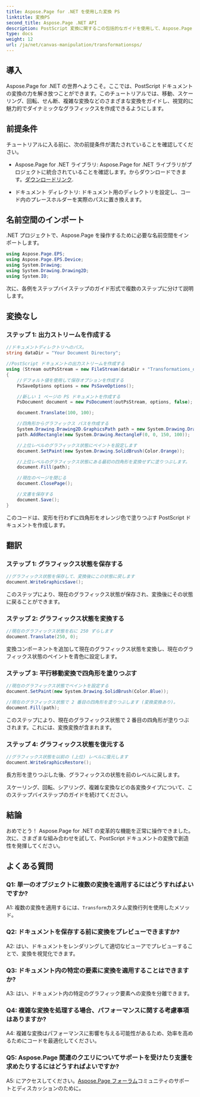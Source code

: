 ```yaml
---
title: Aspose.Page for .NET を使用した変換 PS
linktitle: 変換PS
second_title: Aspose.Page .NET API
description: PostScript 変換に関するこの包括的なガイドを使用して、Aspose.Page for .NET の可能性を解き放ちます。ダイナミックなグラフィックスを簡単に作成できます。
type: docs
weight: 12
url: /ja/net/canvas-manipulation/transformationsps/
---
```

## 導入

Aspose.Page for .NET の世界へようこそ。ここでは、PostScript ドキュメントの変換の力を解き放つことができます。このチュートリアルでは、移動、スケーリング、回転、せん断、複雑な変換などのさまざまな変換をガイドし、視覚的に魅力的でダイナミックなグラフィックスを作成できるようにします。

## 前提条件

チュートリアルに入る前に、次の前提条件が満たされていることを確認してください。

-  Aspose.Page for .NET ライブラリ: Aspose.Page for .NET ライブラリがプロジェクトに統合されていることを確認します。からダウンロードできます。[ダウンロードリンク](https://releases.aspose.com/page/net/).

- ドキュメント ディレクトリ: ドキュメント用のディレクトリを設定し、コード内のプレースホルダーを実際のパスに置き換えます。

## 名前空間のインポート

.NET プロジェクトで、Aspose.Page を操作するために必要な名前空間をインポートします。

```csharp
using Aspose.Page.EPS;
using Aspose.Page.EPS.Device;
using System.Drawing;
using System.Drawing.Drawing2D;
using System.IO;
```

次に、各例をステップバイステップのガイド形式で複数のステップに分けて説明します。


## 変換なし

### ステップ 1: 出力ストリームを作成する

```csharp
//ドキュメントディレクトリへのパス。
string dataDir = "Your Document Directory";

//PostScript ドキュメントの出力ストリームを作成する
using (Stream outPsStream = new FileStream(dataDir + "Transformations_outPS.ps", FileMode.Create))
{
    //デフォルト値を使用して保存オプションを作成する
    PsSaveOptions options = new PsSaveOptions();

    //新しい 1 ページの PS ドキュメントを作成する
    PsDocument document = new PsDocument(outPsStream, options, false);

    document.Translate(100, 100);

    //四角形からグラフィックス パスを作成する
    System.Drawing.Drawing2D.GraphicsPath path = new System.Drawing.Drawing2D.GraphicsPath();
    path.AddRectangle(new System.Drawing.RectangleF(0, 0, 150, 100));

    //上位レベルのグラフィックス状態にペイントを設定します
    document.SetPaint(new System.Drawing.SolidBrush(Color.Orange));

    //上位レベルのグラフィックス状態にある最初の四角形を変換せずに塗りつぶします。
    document.Fill(path);

    //現在のページを閉じる
    document.ClosePage();

    //文書を保存する
    document.Save();
}
```

このコードは、変形を行わずに四角形をオレンジ色で塗りつぶす PostScript ドキュメントを作成します。

## 翻訳

### ステップ 1: グラフィックス状態を保存する

```csharp
//グラフィックス状態を保存して、変換後にこの状態に戻します
document.WriteGraphicsSave();
```

このステップにより、現在のグラフィックス状態が保存され、変換後にその状態に戻ることができます。

### ステップ 2: グラフィックス状態を変換する

```csharp
//現在のグラフィックス状態を右に 250 ずらします
document.Translate(250, 0);
```

変換コンポーネントを追加して現在のグラフィックス状態を変換し、現在のグラフィックス状態のペイントを青色に設定します。

### ステップ 3: 平行移動変換で四角形を塗りつぶす

```csharp
//現在のグラフィックス状態でペイントを設定する
document.SetPaint(new System.Drawing.SolidBrush(Color.Blue));

//現在のグラフィックス状態で 2 番目の四角形を塗りつぶします (変換変換あり)。
document.Fill(path);
```

このステップにより、現在のグラフィックス状態で 2 番目の四角形が塗りつぶされます。これには、変換変換が含まれます。

### ステップ 4: グラフィックス状態を復元する

```csharp
//グラフィックス状態を以前の (上位) レベルに復元します
document.WriteGraphicsRestore();
```

長方形を塗りつぶした後、グラフィックスの状態を前のレベルに戻します。

スケーリング、回転、シアリング、複雑な変換などの各変換タイプについて、このステップバイステップのガイドを続けてください。

## 結論

おめでとう！ Aspose.Page for .NET の変革的な機能を正常に操作できました。次に、さまざまな組み合わせを試して、PostScript ドキュメントの変換で創造性を発揮してください。

## よくある質問

### Q1: 単一のオブジェクトに複数の変換を適用するにはどうすればよいですか?

A1: 複数の変換を適用するには、`Transform`カスタム変換行列を使用したメソッド。

### Q2: ドキュメントを保存する前に変換をプレビューできますか?

A2: はい、ドキュメントをレンダリングして適切なビューアでプレビューすることで、変換を視覚化できます。

### Q3: ドキュメント内の特定の要素に変換を適用することはできますか?

A3: はい、ドキュメント内の特定のグラフィック要素への変換を分離できます。

### Q4: 複雑な変換を処理する場合、パフォーマンスに関する考慮事項はありますか?

A4: 複雑な変換はパフォーマンスに影響を与える可能性があるため、効率を高めるためにコードを最適化してください。

### Q5: Aspose.Page 関連のクエリについてサポートを受けたり支援を求めたりするにはどうすればよいですか?

 A5: にアクセスしてください。[Aspose.Page フォーラム](https://forum.aspose.com/c/page/39)コミュニティのサポートとディスカッションのために。